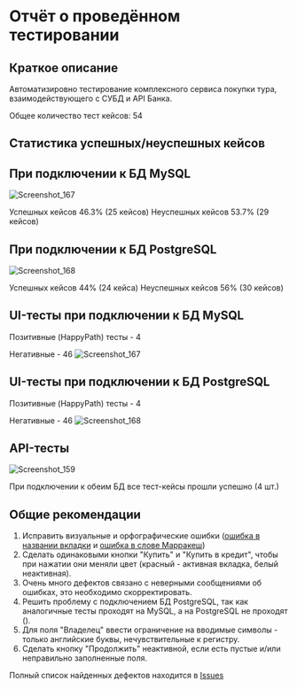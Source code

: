 # Отчёт о проведённом тестировании

## Краткое описание
Автоматизировно тестирование комплексного сервиса покупки тура, взаимодействующего с СУБД и API Банка.

Общее количество тест кейсов: 54

## Статистика успешных/неуспешных кейсов

## При подключении к БД MySQL
![Screenshot_167](https://user-images.githubusercontent.com/69159399/117329590-76227400-ae9d-11eb-87cf-f8c0789b64fe.png)


Успешных кейсов 46.3% (25 кейсов)
Неуспешных кейсов 53.7% (29 кейсов)

## При подключении к БД PostgreSQL
![Screenshot_168](https://user-images.githubusercontent.com/69159399/117329892-c7326800-ae9d-11eb-928b-d2ed15a7fb85.png)


Успешных кейсов 44% (24 кейса)
Неуспешных кейсов 56% (30 кейсов)

## UI-тесты при подключении к БД MySQL

Позитивные (HappyPath) тесты - 4

Негативные - 46
![Screenshot_167](https://user-images.githubusercontent.com/69159399/117429549-d661f600-af2f-11eb-8dc8-53887b48f828.png)


## UI-тесты при подключении к БД PostgreSQL
Позитивные (HappyPath) тесты - 4

Негативные - 46
![Screenshot_168](https://user-images.githubusercontent.com/69159399/117429579-de219a80-af2f-11eb-85b7-744153fc3eb1.png)


## API-тесты

![Screenshot_159](https://user-images.githubusercontent.com/69159399/117330128-0b256d00-ae9e-11eb-9170-092f57c85dda.png)

При подключении к обеим БД все тест-кейсы прошли успешно (4 шт.) 

## Общие рекомендации
1. Исправить визуальные и орфографические ошибки ([ошибка в названии вкладки](https://github.com/foxy-run/QADiploma/issues/7) и [ошибка в слове Марракеш](https://github.com/foxy-run/QADiploma/issues/1)) 
2. Cделать одинаковыми кнопки "Купить" и "Купить в кредит", чтобы при нажатии они меняли цвет (красный - активная вкладка, белый неактивная).
3. Очень много дефектов связано с неверными сообщениями об ошибках, это необходимо скорректировать.
4. Решить проблему с подключением БД PostgreSQL, так как аналогичные тесты проходят на MySQL, а на PostgreSQL не проходят ().
5. Для поля "Владелец" ввести ограничение на вводимые символы - только английские буквы, нечувствительные к регистру.
6. Сделать кнопку "Продолжить" неактивной, если есть пустые и/или неправильно заполненные поля.

Полный список найденных дефектов находится в [Issues](https://github.com/foxy-run/QADiploma/issues)
